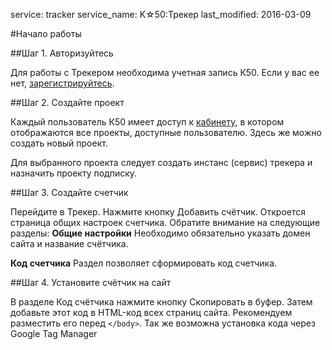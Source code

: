 service: tracker
service_name: K☆50:Трекер
last_modified: 2016-03-09

#Начало работы

##Шаг 1. Авторизуйтесь

Для работы с Трекером необходима учетная запись К50. Если у вас ее нет, <a href="https://passport.k50.ru" target="_blank">зарегистрируйтесь</a>.

##Шаг 2. Создайте проект

Каждый пользователь К50 имеет доступ к <a href="https://cabinet.k50.ru" target="_blank">кабинету</a>, в котором отображаются все проекты, доступные пользователю. Здесь же можно создать новый проект.

Для выбранного проекта следует создать инстанс (сервис) трекера и назначить проекту подписку.

##Шаг 3. Создайте счетчик

Перейдите в Трекер. Нажмите кнопку Добавить счётчик. Откроется страница общих настроек счетчика.
Обратите внимание на следующие разделы:
**Общие настройки**
  Необходимо обязательно указать домен сайта и название счётчика.
  
**Код счетчика**
  Раздел позволяет сформировать код счетчика.

##Шаг 4. Установите счётчик на сайт

В разделе Код счётчика нажмите кнопку Скопировать в буфер. Затем добавьте этот код в HTML-код всех страниц сайта. Рекомендуем разместить его перед `</body>`.
Так же возможна установка кода через Google Tag Manager
